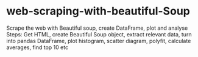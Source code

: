 # web-scraping-with-beautiful-Soup
Scrape the web with Beautiful soup, create DataFrame, plot and analyse
Steps:
Get HTML, create Beautiful Soup object, extract relevant data, turn into pandas DataFrame, plot histogram, scatter diagram, polyfit, calculate averages, find top 10 etc

